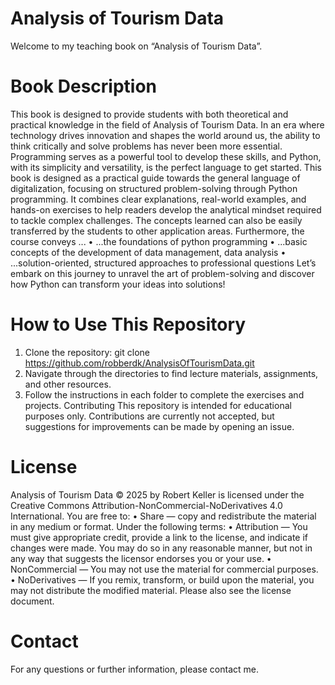 # Analysis of Tourism Data
Welcome to my teaching book on “Analysis of Tourism Data”.

# Book Description
This book is designed to provide students with both theoretical and practical knowledge in the field of Analysis of Tourism Data.
In an era where technology drives innovation and shapes the world around us, the ability to think critically and solve problems has never been more essential. Programming serves as a powerful tool to develop these skills, and Python, with its simplicity and versatility, is the perfect language to get started.
This book is designed as a practical guide towards the general language of digitalization,
focusing on structured problem-solving through Python programming. It combines clear explanations, real-world examples, and hands-on exercises to help readers develop the analytical mindset required to tackle complex challenges.
The concepts learned can also be easily transferred by the students to other application areas. Furthermore, the course conveys ...
•	...the foundations of python programming
•	...basic concepts of the development of data management, data analysis
•	...solution-oriented, structured approaches to professional questions
Let’s embark on this journey to unravel the art of problem-solving and discover how Python can transform your ideas into solutions!

# How to Use This Repository
1.	Clone the repository:  git clone https://github.com/robberdk/AnalysisOfTourismData.git
2.	Navigate through the directories to find lecture materials, assignments, and other resources.
3.	Follow the instructions in each folder to complete the exercises and projects.
Contributing
This repository is intended for educational purposes only. Contributions are currently not accepted, but suggestions for improvements can be made by opening an issue.

# License
Analysis of Tourism Data © 2025 by Robert Keller is licensed under the Creative Commons Attribution-NonCommercial-NoDerivatives 4.0 International.
You are free to:
•	Share — copy and redistribute the material in any medium or format.
Under the following terms:
•	Attribution — You must give appropriate credit, provide a link to the license, and indicate if changes were made. You may do so in any reasonable manner, but not in any way that suggests the licensor endorses you or your use.
•	NonCommercial — You may not use the material for commercial purposes.
•	NoDerivatives — If you remix, transform, or build upon the material, you may not distribute the modified material.
Please also see the license document.

# Contact
For any questions or further information, please contact me.

